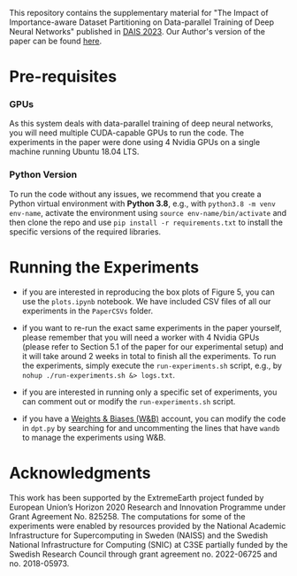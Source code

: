 ﻿
This repository contains the supplementary material for "The Impact of Importance-aware Dataset Partitioning on Data-parallel Training of Deep Neural Networks" published in [DAIS 2023](https://link.springer.com/chapter/10.1007/978-3-031-35260-7_5). Our Author's version of the paper can be found [here](https://github.com/ssheikholeslami/importance-aware-data-parallel-training/blob/master/importance_aware_dpt_authors_version.pdf).

# Pre-requisites
### GPUs
As this system deals with data-parallel training of deep neural networks, you will need multiple CUDA-capable GPUs to run the code. The experiments in the paper were done using 4 Nvidia GPUs on a single machine running Ubuntu 18.04 LTS.
### Python Version
To run the code without any issues, we recommend that you create a Python virtual environment with **Python 3.8**, e.g., with `python3.8 -m venv env-name`, activate the environment using `source env-name/bin/activate` and then clone the repo and use `pip install -r requirements.txt` to install the specific versions of the required libraries. 

# Running the Experiments

- if you are interested in reproducing the box plots of Figure 5, you can use the `plots.ipynb` notebook. We have included CSV files of all our experiments in the `PaperCSVs` folder.

- if you want to re-run the exact same experiments in the paper yourself, please remember that you will need a worker with 4 Nvidia GPUs (please refer to Section 5.1 of the paper for our experimental setup) and it will take around 2 weeks in total to finish all the experiments. To run the experiments, simply execute the `run-experiments.sh` script, e.g., by `nohup ./run-experiments.sh &> logs.txt`.
- if you are interested in running only a specific set of experiments, you can comment out or modify the `run-experiments.sh` script.
- if you have a [Weights & Biases (W&B)](https://wandb.ai/) account, you can modify the code in `dpt.py` by searching for and uncommenting the lines that have `wandb` to manage the experiments using W&B.

# Acknowledgments
This work has been supported by the ExtremeEarth project funded by European Union’s Horizon 2020 Research and Innovation Programme under Grant Agreement No. 825258. The computations for some of the experiments were enabled by resources provided by the National Academic Infrastructure for Supercomputing in Sweden (NAISS) and the Swedish National Infrastructure for Computing (SNIC) at C3SE partially funded by the Swedish Research Council through grant agreement no. 2022-06725 and no. 2018-05973.
